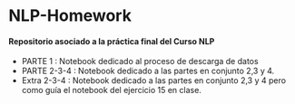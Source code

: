 # NLP-Homework


#### Repositorio asociado a la práctica final del Curso NLP

* PARTE 1 : Notebook dedicado al proceso de descarga de datos
* PARTE 2-3-4 : Notebook dedicado a las partes en conjunto 2,3 y 4.
* Extra 2-3-4 : Notebook dedicado a las partes en conjunto 2,3 y 4 pero como guía el notebook del ejercicio 15 en clase.